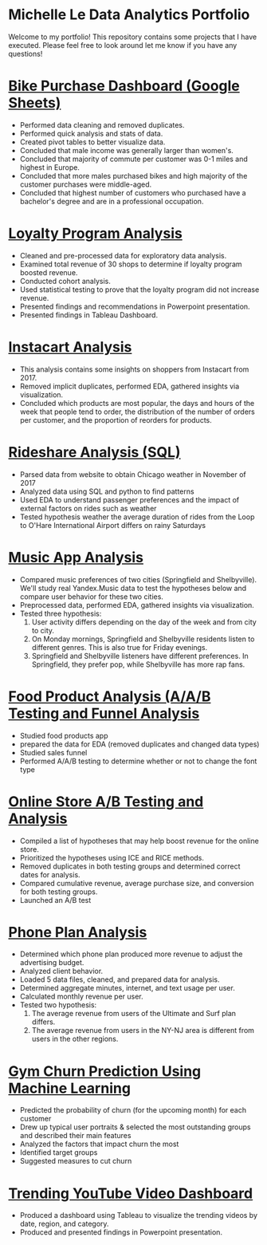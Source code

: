 
# Michelle Le Data Analytics Portfolio
Welcome to my portfolio! This repository contains some projects that I have executed. Please feel free to look around let me know if you have any questions!

# [Bike Purchase Dashboard (Google Sheets)](https://github.com/L-michelle/Projects/tree/main/Bike%20Purchase%20Dashboard%20(Google%20Sheets))
* Performed data cleaning and removed duplicates. 
* Performed quick analysis and stats of data.
* Created pivot tables to better visualize data.
* Concluded that male income was generally larger than women's.
* Concluded that majority of commute per customer was 0-1 miles and highest in Europe.
* Concluded that more males purchased bikes and high majority of the customer purchases were middle-aged.
* Concluded that highest number of customers who purchased have a bachelor's degree and are in a professional occupation.

# [Loyalty Program Analysis](https://github.com/L-michelle/Projects/blob/main/Loyalty%20Program%20Analysis/readme.md)
* Cleaned and pre-processed data for exploratory data analysis.
* Examined total revenue of 30 shops to determine if loyalty program boosted revenue.
* Conducted cohort analysis.
* Used statistical testing to prove that the loyalty program did not increase revenue.
* Presented findings and recommendations in Powerpoint presentation.
* Presented findings in Tableau Dashboard. 

# [Instacart Analysis](https://github.com/L-michelle/Projects-/tree/main/Instacart%20Analysis)
* This analysis contains some insights on shoppers from Instacart from 2017. 
* Removed implicit duplicates, performed EDA, gathered insights via visualization. 
* Concluded which products are most popular, the days and hours of the week that people tend to order, the distribution of the number of orders per customer, and the proportion of reorders for products.

# [Rideshare Analysis (SQL)](https://github.com/L-michelle/Projects/tree/main/Rideshare%20Analysis%20(SQL))
* Parsed data from website to obtain Chicago weather in November of 2017
* Analyzed data using SQL and python to find patterns 
* Used EDA to understand passenger preferences and the impact of external factors on rides such as weather
* Tested hypothesis weather the average duration of rides from the Loop to O'Hare International Airport differs on rainy Saturdays


# [Music App Analysis](https://github.com/L-michelle/Projects-/tree/main/Music)
* Compared music preferences of two cities (Springfield and Shelbyville). We'll study real Yandex.Music data to test the hypotheses below and compare user behavior for these two cities.
* Preprocessed data, performed EDA, gathered insights via visualization.
* Tested three hypothesis:
    1. User activity differs depending on the day of the week and from city to city.
    2. On Monday mornings, Springfield and Shelbyville residents listen to different genres. This is also true for Friday evenings.
    3. Springfield and Shelbyville listeners have different preferences. In Springfield, they prefer pop, while Shelbyville has more rap fans.

# [Food Product Analysis (A/A/B Testing and Funnel Analysis](https://github.com/L-michelle/Projects/tree/main/Food%20Product%20Analysis)
* Studied food products app 
* prepared the data for EDA (removed duplicates and changed data types)
* Studied sales funnel
* Performed A/A/B testing to determine whether or not to change the font type 

# [Online Store A/B Testing and Analysis](https://github.com/L-michelle/Projects-/tree/main/Online%20Store%20Analysis)
* Compiled a list of hypotheses that may help boost revenue for the online store.
* Prioritized the hypotheses using ICE and RICE methods. 
* Removed duplicates in both testing groups and determined correct dates for analysis.
* Compared cumulative revenue, average purchase size, and conversion for both testing groups. 
* Launched an A/B test 

# [Phone Plan Analysis](https://github.com/L-michelle/Projects-/tree/main/Phone%20Analysis)
* Determined which phone plan produced more revenue to adjust the advertising budget.
* Analyzed client behavior.
* Loaded 5 data files, cleaned, and prepared data for analysis.
* Determined aggregate minutes, internet, and text usage per user. 
* Calculated monthly revenue per user. 
* Tested two hypothesis:
    1. The average revenue from users of the Ultimate and Surf plan differs.
    2. The average revenue from users in the NY-NJ area is different from users in the other regions.
   
# [Gym Churn Prediction Using Machine Learning](https://github.com/L-michelle/Projects/tree/main/Gym%20Churn%20Prediction)
* Predicted the probability of churn (for the upcoming month) for each customer
* Drew up typical user portraits & selected the most outstanding groups and described their main features
* Analyzed the factors that impact churn the most
* Identified target groups
* Suggested measures to cut churn

# [Trending YouTube Video Dashboard](https://github.com/L-michelle/Projects-/tree/main/Trending%20YouTube%20Videos%20Dashboard)
* Produced a dashboard using Tableau to visualize the trending videos by date, region, and category.
* Produced and presented findings in Powerpoint presentation. 
